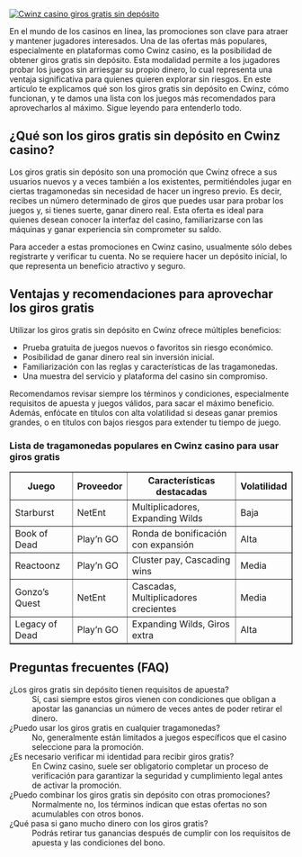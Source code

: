 [![Cwinz casino giros gratis sin depósito](https://123-caf.pages.dev/gitsignup.png)](https://vrmoo.ru/Bt82HjjY)

<p>En el mundo de los casinos en línea, las promociones son clave para atraer y mantener jugadores interesados. Una de las ofertas más populares, especialmente en plataformas como Cwinz casino, es la posibilidad de obtener giros gratis sin depósito. Esta modalidad permite a los jugadores probar los juegos sin arriesgar su propio dinero, lo cual representa una ventaja significativa para quienes quieren explorar sin riesgos. En este artículo te explicamos qué son los giros gratis sin depósito en Cwinz, cómo funcionan, y te damos una lista con los juegos más recomendados para aprovecharlos al máximo. Sigue leyendo para entenderlo todo.</p>  <h2>¿Qué son los giros gratis sin depósito en Cwinz casino?</h2> <p>Los giros gratis sin depósito son una promoción que Cwinz ofrece a sus usuarios nuevos y a veces también a los existentes, permitiéndoles jugar en ciertas tragamonedas sin necesidad de hacer un ingreso previo. Es decir, recibes un número determinado de giros que puedes usar para probar los juegos y, si tienes suerte, ganar dinero real. Esta oferta es ideal para quienes desean conocer la interfaz del casino, familiarizarse con las máquinas y ganar experiencia sin comprometer su saldo.</p> <p>Para acceder a estas promociones en Cwinz casino, usualmente sólo debes registrarte y verificar tu cuenta. No se requiere hacer un depósito inicial, lo que representa un beneficio atractivo y seguro.</p>  <h2>Ventajas y recomendaciones para aprovechar los giros gratis</h2> <p>Utilizar los giros gratis sin depósito en Cwinz ofrece múltiples beneficios:</p> <ul>   <li>Prueba gratuita de juegos nuevos o favoritos sin riesgo económico.</li>   <li>Posibilidad de ganar dinero real sin inversión inicial.</li>   <li>Familiarización con las reglas y características de las tragamonedas.</li>   <li>Una muestra del servicio y plataforma del casino sin compromiso.</li> </ul> <p>Recomendamos revisar siempre los términos y condiciones, especialmente requisitos de apuesta y juegos válidos, para sacar el máximo beneficio. Además, enfócate en títulos con alta volatilidad si deseas ganar premios grandes, o en títulos con bajos riesgos para extender tu tiempo de juego.</p>  <h3>Lista de tragamonedas populares en Cwinz casino para usar giros gratis</h3> <table border="1" cellspacing="0" cellpadding="5">   <thead>     <tr>       <th>Juego</th>       <th>Proveedor</th>       <th>Características destacadas</th>       <th>Volatilidad</th>     </tr>   </thead>   <tbody>     <tr>       <td>Starburst</td>       <td>NetEnt</td>       <td>Multiplicadores, Expanding Wilds</td>       <td>Baja</td>     </tr>     <tr>       <td>Book of Dead</td>       <td>Play’n GO</td>       <td>Ronda de bonificación con expansión</td>       <td>Alta</td>     </tr>     <tr>       <td>Reactoonz</td>       <td>Play’n GO</td>       <td>Cluster pay, Cascading wins</td>       <td>Media</td>     </tr>     <tr>       <td>Gonzo’s Quest</td>       <td>NetEnt</td>       <td>Cascadas, Multiplicadores crecientes</td>       <td>Media</td>     </tr>     <tr>       <td>Legacy of Dead</td>       <td>Play’n GO</td>       <td>Expanding Wilds, Giros extra</td>       <td>Alta</td>     </tr>   </tbody> </table>  <h2>Preguntas frecuentes (FAQ)</h2> <dl>   <dt>¿Los giros gratis sin depósito tienen requisitos de apuesta?</dt>   <dd>Sí, casi siempre estos giros vienen con condiciones que obligan a apostar las ganancias un número de veces antes de poder retirar el dinero.</dd>    <dt>¿Puedo usar los giros gratis en cualquier tragamonedas?</dt>   <dd>No, generalmente están limitados a juegos específicos que el casino seleccione para la promoción.</dd>    <dt>¿Es necesario verificar mi identidad para recibir giros gratis?</dt>   <dd>En Cwinz casino, suele ser obligatorio completar un proceso de verificación para garantizar la seguridad y cumplimiento legal antes de activar la promoción.</dd>    <dt>¿Puedo combinar los giros gratis sin depósito con otras promociones?</dt>   <dd>Normalmente no, los términos indican que estas ofertas no son acumulables con otros bonos.</dd>    <dt>¿Qué pasa si gano mucho dinero con los giros gratis?</dt>   <dd>Podrás retirar tus ganancias después de cumplir con los requisitos de apuesta y las condiciones del bono.</dd> </dl>